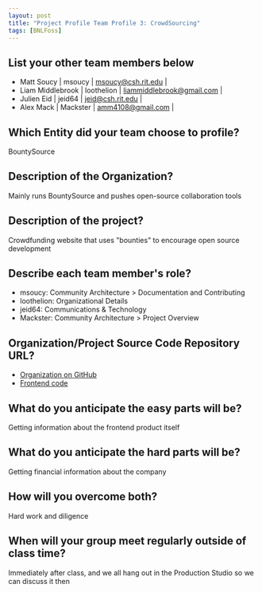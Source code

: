 ```yaml
---
layout: post
title: "Project Profile Team Profile 3: CrowdSourcing"
tags: [BNLFoss]
---
```

## List your other team members below

* Matt Soucy       | msoucy     | <msoucy@csh.rit.edu>        |
* Liam Middlebrook | loothelion | <liammiddlebrook@gmail.com> |
* Julien Eid       | jeid64     | <jeid@csh.rit.edu>          |
* Alex Mack        | Mackster   | <amm4108@gmail.com>         |


## Which Entity did your team choose to profile?

BountySource

## Description of the Organization?

Mainly runs BountySource and pushes open-source collaboration tools

## Description of the project?

Crowdfunding website that uses "bounties" to encourage open source development

## Describe each team member's role?

- msoucy: Community Architecture > Documentation and Contributing
- loothelion: Organizational Details
- jeid64: Communications & Technology
- Mackster: Community Architecture > Project Overview

## Organization/Project Source Code Repository URL?

- [Organization on GitHub](http://github.com/bountysource)
- [Frontend code](https://github.com/bountysource/frontend)

## What do you anticipate the easy parts will be?

Getting information about the frontend product itself

## What do you anticipate the hard parts will be?

Getting financial information about the company

## How will you overcome both?

Hard work and diligence

## When will your group meet regularly outside of class time?

Immediately after class, and we all hang out in the Production Studio so we can discuss it then

